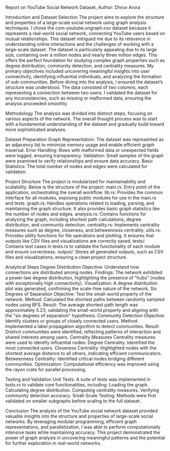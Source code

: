 Report on YouTube Social Network Dataset, Author: Dhruv Arora

Introduction and Dataset Selection
The project aims to explore the structure and properties of a large-scale social network using graph analysis techniques. I chose the com-youtube.ungraph.csv dataset because it represents a real-world social network, connecting YouTube users based on mutual relationships. This dataset intrigued me due to its relevance in understanding online interactions and the challenges of working with a large-scale dataset.
The dataset is particularly appealing due to its large size, containing over a million nodes and nearly three million edges. This offers the perfect foundation for studying complex graph properties such as degree distribution, community detection, and centrality measures. My primary objectives included uncovering meaningful insights into user connectivity, identifying influential individuals, and analyzing the formation of sub-communities.
Before diving into the analysis, I ensured the dataset’s structure was understood. The data consisted of two columns, each representing a connection between two users. I validated the dataset for any inconsistencies, such as missing or malformed data, ensuring the analysis proceeded smoothly.

Methodology
The analysis was divided into distinct steps, focusing on various aspects of the network. The overall thought process was to start with a fundamental understanding of the dataset and gradually build toward more sophisticated analyses.

Dataset Preparation
Graph Representation: The dataset was represented as an adjacency list to minimize memory usage and enable efficient graph traversal.
Error Handling: Rows with malformed data or unexpected fields were logged, ensuring transparency.
Validation: Small samples of the graph were examined to verify relationships and ensure data accuracy.
Basic Statistics: The total number of nodes and edges were calculated for validation.

Project Structure
The project is modularized for maintainability and scalability. Below is the structure of the project:
main.rs: Entry point of the application, orchestrating the overall workflow.
lib.rs: Provides the common interface for all modules, exposing public modules for use in the main.rs and tests.
graph.rs: Handles operations related to loading, parsing, and maintaining the graph structure. It also provides basic graph statistics like the number of nodes and edges.
analysis.rs: Contains functions for analyzing the graph, including shortest path calculations, degree distribution, and community detection.
centrality.rs: Implements centrality measures such as degree, closeness, and betweenness centrality.
utils.rs: Provides utility functions for file operations and plotting. It ensures that outputs like CSV files and visualizations are correctly saved.
tests/: Contains test cases in tests.rs to validate the functionality of each module and ensure correctness.
output/: Stores all generated outputs, such as CSV files and visualizations, ensuring a clean project structure.

Analytical Steps
Degree Distribution
Objective: Understand how connections are distributed among nodes.
Findings: The network exhibited a power-law degree distribution, highlighting the presence of "hubs" (nodes with exceptionally high connectivity).
Visualization: A degree distribution plot was generated, confirming the scale-free nature of the network.
Six Degrees of Separation
Objective: Test the small-world property of the network.
Method: Calculated the shortest paths between randomly sampled nodes using BFS.
Result: The average shortest path length was approximately 5.23, validating the small-world property and aligning with the "six degrees of separation" hypothesis.
Community Detection
Objective: Identify clusters or groups of closely connected users.
Method: Implemented a label propagation algorithm to detect communities.
Result: Distinct communities were identified, reflecting patterns of interaction and shared interests among users.
Centrality Measures
Centrality measures were used to identify influential nodes:
Degree Centrality: Identified the most connected users.
Closeness Centrality: Highlighted nodes with the shortest average distance to all others, indicating efficient communicators.
Betweenness Centrality: Identified critical nodes bridging different communities.
Optimization: Computational efficiency was improved using the rayon crate for parallel processing.

Testing and Validation
Unit Tests: A suite of tests was implemented in tests.rs to validate core functionalities, including:
Loading the graph.
Calculating degree distribution.
Computing centrality measures.
Verifying community detection accuracy.
Small-Scale Testing: Methods were first validated on smaller subgraphs before scaling to the full dataset.

Conclusion
The analysis of the YouTube social network dataset provided valuable insights into the structure and properties of large-scale social networks. By leveraging modular programming, efficient graph representations, and parallelization, I was able to perform computationally intensive tasks while maintaining accuracy. This project demonstrated the power of graph analysis in uncovering meaningful patterns and the potential for further exploration in real-world networks.


